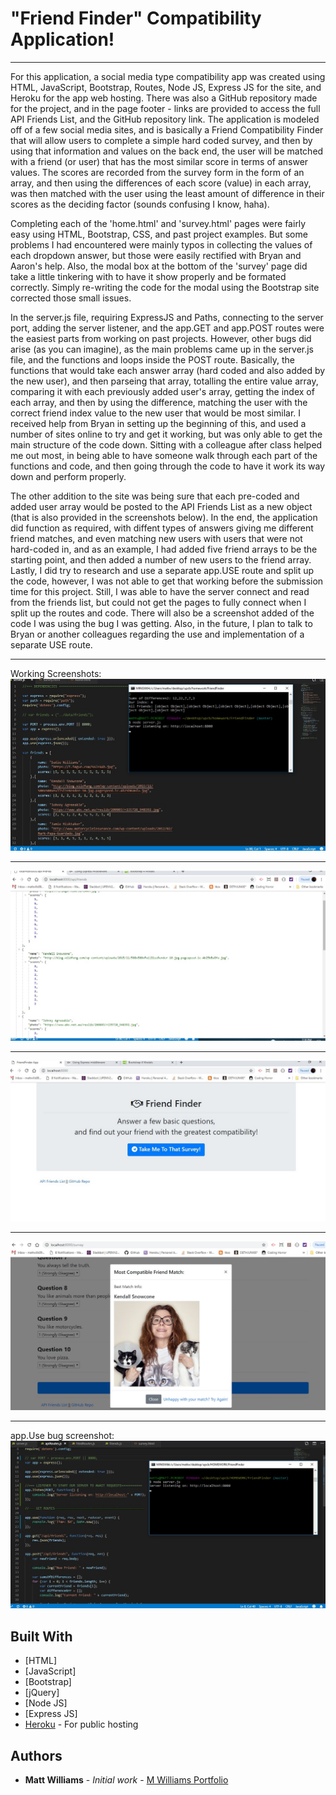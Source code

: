 # "Friend Finder" Compatibility Application!
___

For this application, a social media type compatibility app was created using HTML, JavaScript, Bootstrap, Routes, Node JS, Express JS for the site, and Heroku for the app web hosting.  There was also a GitHub repository made for the project, and in the page footer - links are provided to access the full API Friends List, and the GitHub repository link.  The application is modeled off of a few social media sites, and is basically a Friend Compatibility Finder that will allow users to complete a simple hard coded survey, and then by using that information and values on the back end, the user will be matched with a friend (or user) that has the most similar score in terms of answer values.  The scores are recorded from the survey form in the form of an array, and then using the differences of each score (value) in each array, was then matched with the user using the least amount of difference in their scores as the deciding factor (sounds confusing I know, haha).

Completing each of the 'home.html' and 'survey.html' pages were fairly easy using HTML, Bootstrap, CSS, and past project examples.  But some problems I had encountered were mainly typos in collecting the values of each dropdown answer, but those were easily rectified with Bryan and Aaron's help.  Also, the modal box at the bottom of the 'survey' page did take a little tinkering with to have it show properly and be formated correctly.  Simply re-writing the code for the modal using the Bootstrap site corrected those small issues.

In the server.js file, requiring ExpressJS and Paths, connecting to the server port, adding the server listener, and the app.GET and app.POST routes were the easiest parts from working on past projects.  However, other bugs did arise (as you can imagine), as the main problems came up in the server.js file, and the functions and loops inside the POST route.  Basically, the functions that would take each answer array (hard coded and also added by the new user), and then parseing that array, totalling the entire value array, comparing it with each previously added user's array, getting the index of each array, and then by using the difference, matching the user with the correct friend index value to the new user that would be most similar.  I received help from Bryan in setting up the beginning of this, and used a number of sites online to try and get it working, but was only able to get the main structure of the code down.  Sitting with a colleague after class helped me out most, in being able to have someone walk through each part of the functions and code, and then going through the code to have it work its way down and perform properly.

The other addition to the site was being sure that each pre-coded and added user array would be posted to the API Friends List as a new object (that is also provided in the screenshots below).  In the end, the application did function as required, with diffent types of answers giving me different friend matches, and even matching new users with users that were not hard-coded in, and as an example, I had added five friend arrays to be the starting point, and then added a number of new users to the friend array.  Lastly, I did try to research and use a separate app.USE route and split up the code, however, I was not able to get that working before the submission time for this project.  Still, I was able to have the server connect and read from the friends list, but could not get the pages to fully connect when I split up the routes and code.  There will also be a screenshot added of the code I was using the bug I was getting.  Also, in the future, I plan to talk to Bryan or another colleagues regarding the use and implementation of a separate USE route.
___
Working Screenshots:
![friend-finder-server](images/friend-finder-server.jpg)
___
![friend-finder-api-friends-list](images/friend-finder-api-friends-list.jpg)
___
![friend-finder-home](images/friend-finder-home.jpg)
___
![friend-finder-survey-modal](images/friend-finder-survey-modal.jpg)
___
app.Use bug screenshot:
![friend-finder-getUseBugs](images/friend-finder-getUseBugs.jpg)

## Built With

* [HTML]
* [JavaScript]
* [Bootstrap]
* [jQuery]
* [Node JS]
* [Express JS]
* [Heroku](https://warm-island-74595.herokuapp.com/) - For public hosting

## Authors

* **Matt Williams** - *Initial work* - [M Williams Portfolio](https://mattwills09.github.io/portfolio.html)
